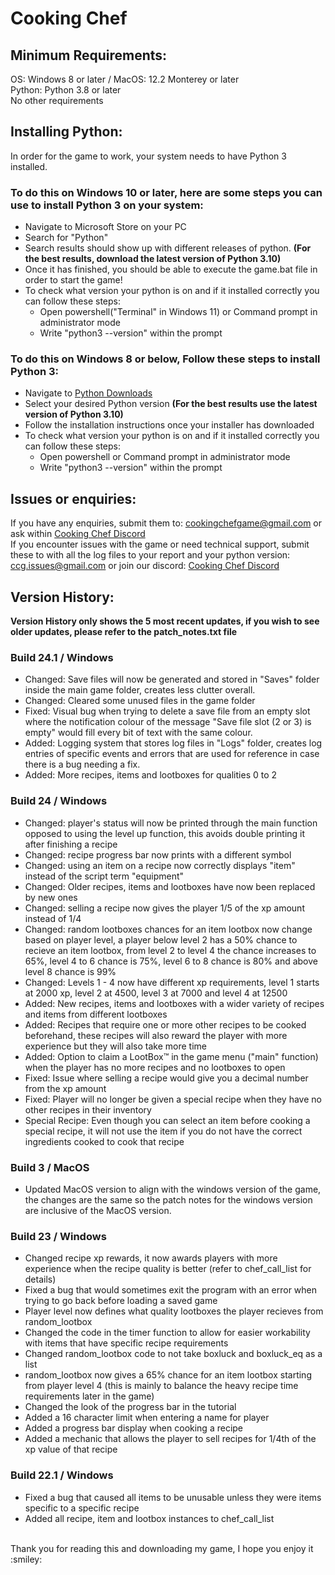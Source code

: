 # Cooking Chef

## Minimum Requirements:
OS: Windows 8 or later / MacOS: 12.2 Monterey or later
</br>
Python: Python 3.8 or later 
</br>
No other requirements
</br>
## Installing Python:
In order for the game to work, your system needs to have Python 3 installed.
</br>
### To do this on Windows 10 or later, here are some steps you can use to install Python 3 on your system:
- Navigate to Microsoft Store on your PC
- Search for "Python"
- Search results should show up with different releases of python. <b>(For the best results, download the latest version of Python 3.10)</b>
- Once it has finished, you should be able to execute the game.bat file in order to start the game!
- To check what version your python is on and if it installed correctly you can follow these steps:
  - Open powershell("Terminal" in Windows 11) or Command prompt in administrator mode
  - Write "python3 --version" within the prompt
### To do this on Windows 8 or below, Follow these steps to install Python 3:
- Navigate to [Python Downloads](https://www.python.org/downloads/windows/)
- Select your desired Python version <b>(For the best results use the latest version of Python 3.10)</b>
- Follow the installation instructions once your installer has downloaded
- To check what version your python is on and if it installed correctly you can follow these steps:
  - Open powershell or Command prompt in administrator mode
  - Write "python3 --version" within the prompt
## Issues or enquiries:
If you have any enquiries, submit them to: cookingchefgame@gmail.com or ask within [Cooking Chef Discord](https://discord.gg/CFQdynhFNd)
</br>
If you encounter issues with the game or need technical support, submit these to with all the log files to your report and your python version: ccg.issues@gmail.com or join our discord: [Cooking Chef Discord](https://discord.gg/CFQdynhFNd)
</br>
## Version History:
<b>Version History only shows the 5 most recent updates, if you wish to see older updates, please refer to the patch_notes.txt file</b>
### Build 24.1 / Windows
- Changed: Save files will now be generated and stored in "Saves" folder inside the main game folder, creates less clutter overall.
- Changed: Cleared some unused files in the game folder
- Fixed: Visual bug when trying to delete a save file from an empty slot where the notification colour of the message "Save file slot (2 or 3) is empty" would fill every bit of text with the same colour.
- Added: Logging system that stores log files in "Logs" folder, creates log entries of specific events and errors that are used for reference in case there is a bug needing a fix.
- Added: More recipes, items and lootboxes for qualities 0 to 2
### Build 24 / Windows
- Changed: player's status will now be printed through the main function opposed to using the level up function, this avoids double printing it after finishing a recipe
- Changed: recipe progress bar now prints with a different symbol
- Changed: using an item on a recipe now correctly displays "item" instead of the script term "equipment"
- Changed: Older recipes, items and lootboxes have now been replaced by new ones
- Changed: selling a recipe now gives the player 1/5 of the xp amount instead of 1/4
- Changed: random lootboxes chances for an item lootbox now change based on player level, a player below level 2 has a 50% chance to recieve an item lootbox, from level 2 to level 4 the chance increases to 65%, level 4 to 6 chance is 75%, level 6 to 8 chance is 80% and above level 8 chance is 99%
- Changed: Levels 1 - 4 now have different xp requirements, level 1 starts at 2000 xp, level 2 at 4500, level 3 at 7000 and level 4 at 12500
- Added: New recipes, items and lootboxes with a wider variety of recipes and items from different lootboxes
- Added: Recipes that require one or more other recipes to be cooked beforehand, these recipes will also reward the player with more experience but they will also take more time
- Added: Option to claim a LootBox™ in the game menu ("main" function) when the player has no more recipes and no lootboxes to open
- Fixed: Issue where selling a recipe would give you a decimal number from the xp amount
- Fixed: Player will no longer be given a special recipe when they have no other recipes in their inventory
- Special Recipe: Even though you can select an item before cooking a special recipe, it will not use the item if you do not have the correct ingredients cooked to cook that recipe
### Build 3 / MacOS
- Updated MacOS version to align with the windows version of the game, the changes are the same so the patch notes for the windows version are inclusive of the MacOS version.
### Build 23 / Windows
- Changed recipe xp rewards, it now awards players with more experience when the recipe quality is better (refer to chef_call_list for details)
- Fixed a bug that would sometimes exit the program with an error when trying to go back before loading a saved game
- Player level now defines what quality lootboxes the player recieves from random_lootbox
- Changed the code in the timer function to allow for easier workability with items that have specific recipe requirements
- Changed random_lootbox code to not take boxluck and boxluck_eq as a list
- random_lootbox now gives a 65% chance for an item lootbox starting from player level 4 (this is mainly to balance the heavy recipe time requirements later in the game)
- Changed the look of the progress bar in the tutorial
- Added a 16 character limit when entering a name for player
- Added a progress bar display when cooking a recipe
- Added a mechanic that allows the player to sell recipes for 1/4th of the xp value of that recipe
### Build 22.1 / Windows
- Fixed a bug that caused all items to be unusable unless they were items specific to a specific recipe
- Added all recipe, item and lootbox instances to chef_call_list
</br>
Thank you for reading this and downloading my game, I hope you enjoy it :smiley:
